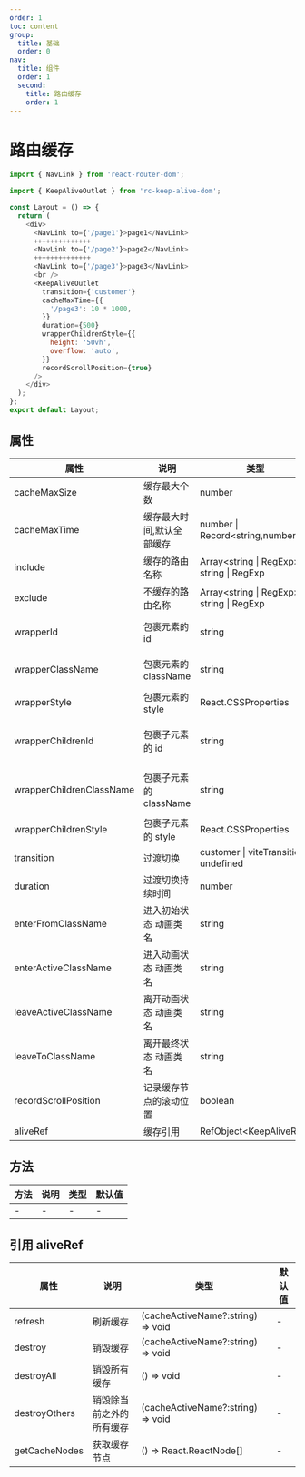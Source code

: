 ```yaml
---
order: 1
toc: content
group:
  title: 基础
  order: 0
nav:
  title: 组件
  order: 1
  second:
    title: 路由缓存
    order: 1
---
```


# 路由缓存

```js
import { NavLink } from 'react-router-dom';

import { KeepAliveOutlet } from 'rc-keep-alive-dom';

const Layout = () => {
  return (
    <div>
      <NavLink to={'/page1'}>page1</NavLink>
      ++++++++++++++
      <NavLink to={'/page2'}>page2</NavLink>
      ++++++++++++++
      <NavLink to={'/page3'}>page3</NavLink>
      <br />
      <KeepAliveOutlet
        transition={'customer'}
        cacheMaxTime={{
          '/page3': 10 * 1000,
        }}
        duration={500}
        wrapperChildrenStyle={{
          height: '50vh',
          overflow: 'auto',
        }}
        recordScrollPosition={true}
      />
    </div>
  );
};
export default Layout;
```

## 属性

| 属性                     | 说明                      | 类型                                        | 默认值                     |
| ------------------------ | ------------------------- | ------------------------------------------- | -------------------------- |
| cacheMaxSize             | 缓存最大个数              | number                                      | 20                         |
| cacheMaxTime             | 缓存最大时间,默认全部缓存 | number \| Record<string,number>             | undefined                  |
| include                  | 缓存的路由名称            | Array<string \| RegExp> \| string \| RegExp | -                          |
| exclude                  | 不缓存的路由名称          | Array<string \| RegExp> \| string \| RegExp | -                          |
| wrapperId                | 包裹元素的 id             | string                                      | keep-alive-container       |
| wrapperClassName         | 包裹元素的 className      | string                                      | keep-alive-container       |
| wrapperStyle             | 包裹元素的 style          | React.CSSProperties                         | { height: '100%' }         |
| wrapperChildrenId        | 包裹子元素的 id           | string                                      | keep-alive-container-child |
| wrapperChildrenClassName | 包裹子元素的 className    | string                                      | keep-alive-container-child |
| wrapperChildrenStyle     | 包裹子元素的 style        | React.CSSProperties                         | { height: '100%' }         |
| transition               | 过渡切换                  | customer \| viteTransition \| undefined     | undefined                  |
| duration                 | 过渡切换持续时间          | number                                      | 300                        |
| enterFromClassName       | 进入初始状态 动画类名     | string                                      | keep-enter-from            |
| enterActiveClassName     | 进入动画状态 动画类名     | string                                      | keep-enter-active          |
| leaveActiveClassName     | 离开动画状态 动画类名     | string                                      | keep-leave-active          |
| leaveToClassName         | 离开最终状态 动画类名     | string                                      | keep-leave-to              |
| recordScrollPosition     | 记录缓存节点的滚动位置    | boolean                                     | false                      |
| aliveRef                 | 缓存引用                  | RefObject\<KeepAliveRef\>                   | null                       |

## 方法

| 方法 | 说明 | 类型 | 默认值 |
| ---- | ---- | ---- | ------ |
| -    | -    | -    | -      |

## 引用 aliveRef

| 属性          | 说明                     | 类型                              | 默认值 |
| ------------- | ------------------------ | --------------------------------- | ------ |
| refresh       | 刷新缓存                 | (cacheActiveName?:string) => void | -      |
| destroy       | 销毁缓存                 | (cacheActiveName?:string) => void | -      |
| destroyAll    | 销毁所有缓存             | () => void                        | -      |
| destroyOthers | 销毁除当前之外的所有缓存 | (cacheActiveName?:string) => void | -      |
| getCacheNodes | 获取缓存节点             | () => React.ReactNode[]           | -      |
